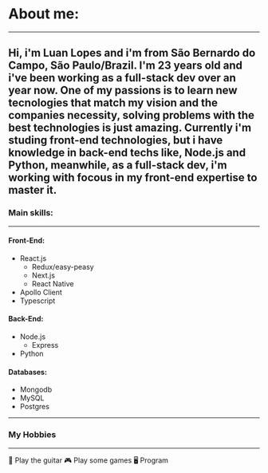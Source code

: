 # About me:
---
Hi, i'm Luan Lopes and i'm from São Bernardo do Campo, São Paulo/Brazil. I'm 23 years old and i've been working as a full-stack dev over an year now.
One of my passions is to learn new tecnologies that match my vision and the companies necessity, solving problems with the best technologies is just amazing.
Currently i'm studing front-end technologies, but i have knowledge in back-end techs like, Node.js and Python, meanwhile, as a full-stack dev, i'm working with focous in my front-end expertise to master it.
---
### Main skills:
---
#### Front-End:
* React.js
  * Redux/easy-peasy
  * Next.js
  * React Native
* Apollo Client
* Typescript
#### Back-End:
* Node.js
  * Express
* Python
#### Databases:
* Mongodb
* MySQL
* Postgres
---
### My Hobbies
---
🎸 Play the guitar
🎮 Play some games
🖥️ Program
